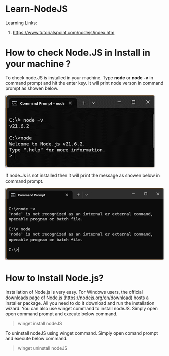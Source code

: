 # Learn-NodeJS

Learning Links:
1)	https://www.tutorialspoint.com/nodejs/index.htm

   
# How to check Node.JS in Install in your machine ?
To check node.JS is installed in your machine. Type **node** or **node -v** in command prompt and hit the enter key. It will print node verson in command prompt as showen below.

  ![Screenshot](https://github.com/ladpriteshkumar/Learn-NodeJS/blob/e122d6f4f4c75feab576bb5e784ad28929c4a53a/Images/node%20and%20node_v%20command.png)

If node.Js is not installed then it will print the message as showen below in command prompt.
 
  ![Screenshot](/Images/node_and_node-v_command_node_not_install.png)

# How to Install Node.js?
Installation of Node.js is very easy. For Windows users, the official downloads page of Node.js (https://nodejs.org/en/download) hosts a installer package. All you need to do it download and run the installation wizard.
You can also use winget command to install nodeJS. Simply open open command prompt and execute below command.
> winget install nodeJS

 

To uninstall nodeJS using winget command. Simply open comand prompt and execute below command.

> winget uninstall nodeJS


 
